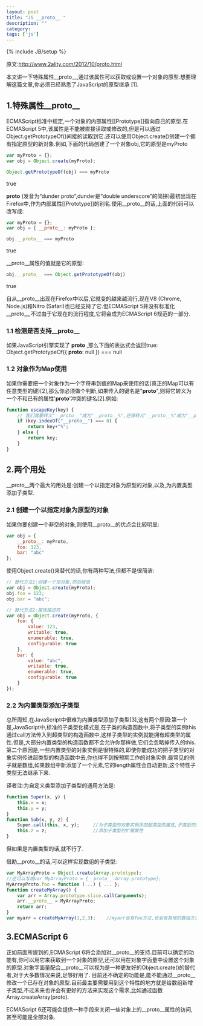 ```yaml
---
layout: post
title: "JS __proto__ "
description: ""
category: 
tags: ['js']
---
```

{% include JB/setup %}

原文:http://www.2ality.com/2012/10/proto.html

本文讲一下特殊属性__proto__,通过该属性可以获取或设置一个对象的原型.想要理解这篇文章,你必须已经熟悉了JavaScript的原型继承 [1].

## 1.特殊属性__proto__

ECMAScript标准中规定,一个对象的内部属性[[Prototype]]指向自己的原型.在ECMAScript 5中,该属性是不能被直接读取或修改的,但是可以通过Object.getPrototypeOf()间接的读取到它.还可以使用Object.create()创建一个拥有指定原型的新对象.例如,下面的代码创建了一个对象obj,它的原型是myProto

<!-- more -->
```js
var myProto = {};
var obj = Object.create(myProto);

Object.getPrototypeOf(obj) === myProto
```
true

__proto__ (发音为“dunder proto”,dunder是“double underscore”的简拼)最初出现在Firefox中,作为内部属性[[Prototype]]的别名.使用__proto__的话,上面的代码可以改写成:

```js
var myProto = {};
var obj = { __proto__: myProto };

obj.__proto__ === myProto
```
true

__proto__属性的值就是它的原型:

```js
obj.__proto__ === Object.getPrototypeOf(obj)
```
true

自从__proto__出现在Firefox中以后,它就变的越来越流行,现在V8 (Chrome, Node.js)和Nitro (Safari)也已经支持了它.但ECMAScript 5并没有标准化__proto__,不过由于它现在的流行程度,它将会成为ECMAScript 6规范的一部分.

### 1.1 检测是否支持__proto__

如果JavaScript引擎实现了 __proto__ ,那么下面的表达式会返回true:
Object.getPrototypeOf({ __proto__: null }) === null

### 1.2 对象作为Map使用

如果你需要把一个对象作为一个字符串到值的Map来使用的话(真正的Map可以有任意类型的键)[2],那么你必须做个判断,如果传入的键名是"__proto__",则将它转义为一个不和已有的属性'__proto__'冲突的键名[2].例如:

```js
function escapeKey(key) {
    // 我们需要转义"__proto__"成为"__proto__%",还得转义"__proto__%"成为"__proto__%%",依次类推.
    if (key.indexOf("__proto__") === 0) {
        return key+"%";
    } else {
        return key;
    }
}
```

## 2.两个用处

__proto__两个最大的用处是:创建一个以指定对象为原型的对象,以及,为内置类型添加子类型.

### 2.1 创建一个以指定对象为原型的对象

如果你要创建一个非空的对象,则使用__proto__的优点会比较明显:

```js
var obj = {
    __proto__: myProto,
    foo: 123,
    bar: "abc"
};
```

使用Object.create()来替代的话,你有两种写法,但都不是很简洁:

```js
// 替代方法1:创建一个空对象,然后赋值
var obj = Object.create(myProto);
obj.foo = 123;
obj.bar = "abc";
```

```js
// 替代方法2:属性描述符
var obj = Object.create(myProto, {
    foo: {
        value: 123,
        writable: true,
        enumerable: true,
        configurable: true
    },
    bar: {
        value: "abc",
        writable: true,
        enumerable: true,
        configurable: true
    }
});
```

### 2.2 为内置类型添加子类型

总所周知,在JavaScript中很难为内置类型添加子类型[3],这有两个原因:第一个是,JavaScript中,标准的子类型化模式是,在子类的构造函数中,将子类型的实例this通过call方法传入到超类型的构造函数中,这样子类型的实例就能拥有超类型的属性.但是,大部分内置类型的构造函数都不会允许你那样做,它们会忽略掉传入的this.第二个原因是,一些内置类型的对象实例是很特殊的,即使你能成功的把子类型的对象实例传进超类型的构造函数中去,你也得不到按预期工作的对象实例.最常见的例子就是数组,如果数组中新添加了一个元素,它的length属性会自动更新,这个特性子类型无法继承下来.

译者注:为自定义类型添加子类型的通用方法是:

```js
function Super(x, y) {
    this.x = x;
    this.y = y;
}
function Sub(x, y, z) {
    Super.call(this, x, y);     //为子类型的对象实例添加超类型的属性,子类型的对象实例作为超类型的构造函数中的this值
    this.z = z;                 //添加子类型的扩展属性
}
```

但如果是内置类型的话,就不行了.

借助__proto__的话,可以这样实现数组的子类型:

```js
var MyArrayProto = Object.create(Array.prototype);
//还可以写成var MyArrayProto = {__proto__:Array.prototype};
MyArrayProto.foo = function (...) { ... };
function createMyArray() {
    var arr = Array.prototype.slice.call(arguments);
    arr.__proto__ = MyArrayProto;
    return arr;   
}
var myarr = createMyArray(1,2,3);    //myarr会有foo方法,也会有其他的数组方法
```

## 3.ECMAScript 6

正如前面所提到的,ECMAScript 6将会添加对__proto__的支持.目前可以确定的功能有,你可以用它来获取到一个对象的原型,还可以用在对象字面量中设置这个对象的原型.对象字面量配合__proto__可以视为是一种更友好的Object.create()的替代者,对于大多数情况来说,足够好用了.
目前还不确定的功能是,能不能通过__proto__修改一个已存在对象的原型.目前最主要需要用到这个特性的地方就是给数组新增子类型,不过未来也许会有更好的方法来实现这个需求,比如通过函数Array.createArray(proto).

ECMAScript 6还可能会提供一种手段来关闭一些对象上的__proto__属性的访问,甚至可能是全部对象.

